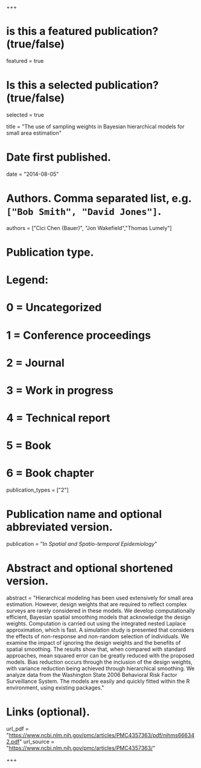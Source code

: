 +++
# is this a featured publication? (true/false)
featured = true
# Is this a selected publication? (true/false)
selected = true


title = "The use of sampling weights in Bayesian hierarchical models for small area estimation"

# Date first published.
date = "2014-08-05"

# Authors. Comma separated list, e.g. `["Bob Smith", "David Jones"]`.
authors = ["Cici Chen (Bauer)", "Jon Wakefield","Thomas Lumely"]

# Publication type.
# Legend:
# 0 = Uncategorized
# 1 = Conference proceedings
# 2 = Journal
# 3 = Work in progress
# 4 = Technical report
# 5 = Book
# 6 = Book chapter
publication_types = ["2"]

# Publication name and optional abbreviated version.
publication = "In *Spatial and Spatio-temporal Epidemiology*"


# Abstract and optional shortened version.
abstract = "Hierarchical modeling has been used extensively for small area estimation. However, design weights that are required to reflect complex surveys are rarely considered in these models. We develop computationally efficient, Bayesian spatial smoothing models that acknowledge the design weights. Computation is carried out using the integrated nested Laplace approximation, which is fast. A simulation study is presented that considers the effects of non-response and non-random selection of individuals. We examine the impact of ignoring the design weights and the benefits of spatial smoothing. The results show that, when compared with standard approaches, mean squared error can be greatly reduced with the proposed models. Bias reduction occurs through the inclusion of the design weights, with variance reduction being achieved through hierarchical smoothing. We analyze data from the Washington State 2006 Behavioral Risk Factor Surveillance System. The models are easily and quickly fitted within the R environment, using existing packages."

# Links (optional).
url_pdf = "https://www.ncbi.nlm.nih.gov/pmc/articles/PMC4357363/pdf/nihms666342.pdf"
url_source = "https://www.ncbi.nlm.nih.gov/pmc/articles/PMC4357363/"


+++

